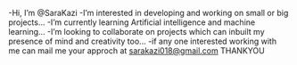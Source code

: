 -Hi, I’m @SaraKazi
-I’m interested in developing and working on small or big projects...
-I’m currently learning Artificial intelligence and machine learning...
-I’m looking to collaborate on projects which can inbuilt my presence of mind and creativity too...
-if any one interested working with me can mail me your approch at sarakazi018@gmail.com
THANKYOU

<!---
SaraKazi/SaraKazi is a ✨ special ✨ repository because its `README.md` (this file) appears on your GitHub profile.
You can click the Preview link to take a look at your changes.
--->

